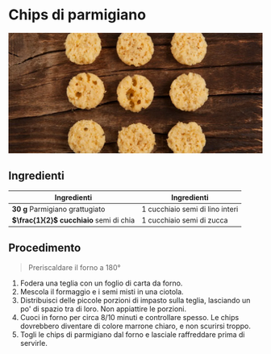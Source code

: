 # Chips di parmigiano

![](../img/chips-di-parmigiano.webp)

## Ingredienti

| Ingredienti                        | Ingredienti                     |
| ---------------------------------- | ------------------------------- |
| **30 g** Parmigiano grattugiato  | 1 cucchiaio semi di lino interi |
| **$\frac{1}{2}$ cucchiaio** semi di chia | 1 cucchiaio semi di zucca       |

## Procedimento

> Preriscaldare il forno a 180°

1. Fodera una teglia con un foglio di carta da forno.
2. Mescola il formaggio e i semi misti in una ciotola.
3. Distribuisci delle piccole porzioni di impasto sulla teglia, lasciando un po' di spazio tra di loro. Non appiattire le porzioni.
4. Cuoci in forno per circa 8/10 minuti e controllare spesso. Le chips dovrebbero diventare di colore marrone chiaro, e non scurirsi troppo.
5. Togli le chips di parmigiano dal forno e lasciale raffreddare prima di servirle.


